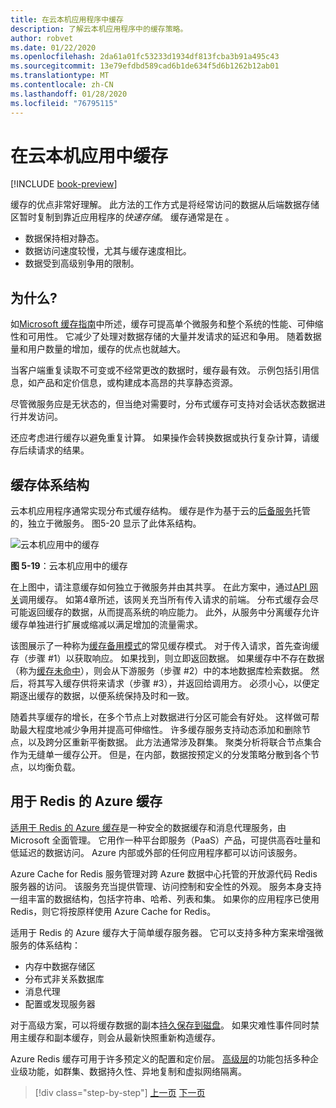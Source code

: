 ```yaml
---
title: 在云本机应用程序中缓存
description: 了解云本机应用程序中的缓存策略。
author: robvet
ms.date: 01/22/2020
ms.openlocfilehash: 2da61a01fc53233d1934df813fcba3b91a495c43
ms.sourcegitcommit: 13e79efdbd589cad6b1de634f5d6b1262b12ab01
ms.translationtype: MT
ms.contentlocale: zh-CN
ms.lasthandoff: 01/28/2020
ms.locfileid: "76795115"
---
```

# <a name="caching-in-a-cloud-native-app"></a>在云本机应用中缓存

[!INCLUDE [book-preview](../../../includes/book-preview.md)]

缓存的优点非常好理解。 此方法的工作方式是将经常访问的数据从后端数据存储区暂时复制到靠近应用程序的*快速存储*。 缓存通常是在 。

- 数据保持相对静态。
- 数据访问速度较慢，尤其与缓存速度相比。
- 数据受到高级别争用的限制。

## <a name="why"></a>为什么?

如[Microsoft 缓存指南](https://docs.microsoft.com/azure/architecture/best-practices/caching)中所述，缓存可提高单个微服务和整个系统的性能、可伸缩性和可用性。 它减少了处理对数据存储的大量并发请求的延迟和争用。 随着数据量和用户数量的增加，缓存的优点也就越大。

当客户端重复读取不可变或不经常更改的数据时，缓存最有效。 示例包括引用信息，如产品和定价信息，或构建成本高昂的共享静态资源。

尽管微服务应是无状态的，但当绝对需要时，分布式缓存可支持对会话状态数据进行并发访问。

还应考虑进行缓存以避免重复计算。 如果操作会转换数据或执行复杂计算，请缓存后续请求的结果。

## <a name="caching-architecture"></a>缓存体系结构

云本机应用程序通常实现分布式缓存结构。 缓存是作为基于云的[后备服务](./definition.md#backing-services)托管的，独立于微服务。 图5-20 显示了此体系结构。

![云本机应用中的缓存](media/caching-in-a-cloud-native-app.png)

**图 5-19**：云本机应用中的缓存

在上图中，请注意缓存如何独立于微服务并由其共享。 在此方案中，通过[API 网关](./front-end-communication.md)调用缓存。 如第4章所述，该网关充当所有传入请求的前端。 分布式缓存会尽可能返回缓存的数据，从而提高系统的响应能力。 此外，从服务中分离缓存允许缓存单独进行扩展或缩减以满足增加的流量需求。

该图展示了一种称为[缓存备用模式](https://docs.microsoft.com/azure/architecture/patterns/cache-aside)的常见缓存模式。 对于传入请求，首先查询缓存（步骤 \#1）以获取响应。 如果找到，则立即返回数据。 如果缓存中不存在数据（称为[缓存未命中](https://www.techopedia.com/definition/6308/cache-miss)），则会从下游服务（步骤 \#2）中的本地数据库检索数据。 然后，将其写入缓存供将来请求（步骤 \#3），并返回给调用方。 必须小心，以便定期逐出缓存的数据，以便系统保持及时和一致。

随着共享缓存的增长，在多个节点上对数据进行分区可能会有好处。 这样做可帮助最大程度地减少争用并提高可伸缩性。 许多缓存服务支持动态添加和删除节点，以及跨分区重新平衡数据。 此方法通常涉及群集。 聚类分析将联合节点集合作为无缝单一缓存公开。 但是，在内部，数据按预定义的分发策略分散到各个节点，以均衡负载。

## <a name="azure-cache-for-redis"></a>用于 Redis 的 Azure 缓存

[适用于 Redis 的 Azure 缓存](https://azure.microsoft.com/services/cache/)是一种安全的数据缓存和消息代理服务，由 Microsoft 全面管理。 它用作一种平台即服务（PaaS）产品，可提供高吞吐量和低延迟的数据访问。 Azure 内部或外部的任何应用程序都可以访问该服务。

Azure Cache for Redis 服务管理对跨 Azure 数据中心托管的开放源代码 Redis 服务器的访问。 该服务充当提供管理、访问控制和安全性的外观。 服务本身支持一组丰富的数据结构，包括字符串、哈希、列表和集。 如果你的应用程序已使用 Redis，则它将按原样使用 Azure Cache for Redis。

适用于 Redis 的 Azure 缓存大于简单缓存服务器。 它可以支持多种方案来增强微服务的体系结构：

- 内存中数据存储区
- 分布式非关系数据库
- 消息代理
- 配置或发现服务器
  
对于高级方案，可以将缓存数据的副本[持久保存到磁盘](https://docs.microsoft.com/azure/azure-cache-for-redis/cache-how-to-premium-persistence)。 如果灾难性事件同时禁用主缓存和副本缓存，则会从最新快照重新构造缓存。

Azure Redis 缓存可用于许多预定义的配置和定价层。  [高级层](https://docs.microsoft.com/azure/azure-cache-for-redis/cache-premium-tier-intro)的功能包括多种企业级功能，如群集、数据持久性、异地复制和虚拟网络隔离。

>[!div class="step-by-step"]
>[上一页](relational-vs-nosql-data.md)
>[下一页](elastic-search-in-azure.md)
